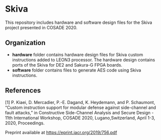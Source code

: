 # Skiva 


This repository includes hardware and software design files for the Skiva project presented in COSADE 2020. 

## Organization
* **hardware** folder contains hardware design files for Skiva custom instructions added to LEON3 processor. The hardware design contains ports of the Skiva for DE2 and Sakura-G FPGA boards. 
* **software** folder contains files to generate AES code using Skiva instructions. 


## References

[1] P. Kiaei, D. Mercadier, P.-E. Dagand, K. Heydemann, and P. Schaumont, “Custom instruction support for modular defense against side-channel and fault attacks,” in Constructive Side-Channel Analysis and Secure Design - 11th International Workshop, COSADE 2020, Lugano,Switzerland, April 1-3, 2020, Proceedings. 

Preprint available at https://eprint.iacr.org/2019/756.pdf
